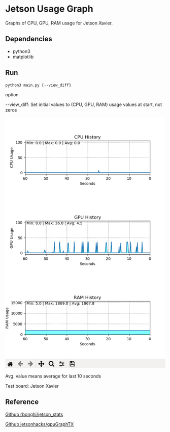 # Jetson Usage Graph

Graphs of CPU, GPU, RAM usage for Jetson Xavier.


## Dependencies

- python3
- matplotlib


## Run

```buildoutcfg
python3 main.py {--view_diff}
```

option

--view_diff: Set initial values to (CPU, GPU, RAM) usage values at start, not zeros

![Example of graphs](img/fig1.png)

Avg. value means average for last 10 seconds

Test board: Jetson Xavier


## Reference

[Github rbonghi/jetson_stats](https://github.com/rbonghi/jetson_stats)

[Github jetsonhacks/gpuGraphTX](https://github.com/jetsonhacks/gpuGraphTX)
